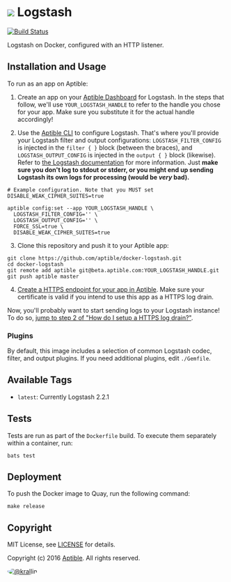 # ![](https://raw.github.com/aptible/straptible/master/lib/straptible/rails/templates/public.api/icon-60px.png) Logstash
[![Build Status](https://travis-ci.org/aptible/docker-logstash.svg?branch=master)](https://travis-ci.org/aptible/docker-logstash)


Logstash on Docker, configured with an HTTP listener.


## Installation and Usage

To run as an app on Aptible:

  1. Create an app on your [Aptible Dashboard][0] for Logstash. In the steps
  that follow, we'll use `YOUR_LOGSTASH_HANDLE` to refer to the handle you
  chose for your app. Make sure you substitute it for the actual handle
  accordingly!

  2. Use the [Aptible CLI][1] to configure Logstash. That's where you'll provide
  your Logstash filter and output configurations: `LOGSTASH_FILTER_CONFIG` is
  injected in the `filter { }` block (between the braces), and
  `LOGSTASH_OUTPUT_CONFIG` is injected in the `output { }` block (likewise).
  Refer to [the Logstash documentation][2] for more information. Just **make
  sure you don't log to stdout or stderr, or you might end up sending Logstash
  its own logs for processing (would be _very_ bad).**

  ```shell
  # Example configuration. Note that you MUST set DISABLE_WEAK_CIPHER_SUITES=true

  aptible config:set --app YOUR_LOGSTASH_HANDLE \
    LOGSTASH_FILTER_CONFIG='' \
    LOGSTASH_OUTPUT_CONFIG='' \
    FORCE_SSL=true \
    DISABLE_WEAK_CIPHER_SUITES=true
  ```

  3. Clone this repository and push it to your Aptible app:

  ```shell
  git clone https://github.com/aptible/docker-logstash.git
  cd docker-logstash
  git remote add aptible git@beta.aptible.com:YOUR_LOGSTASH_HANDLE.git
  git push aptible master
  ```

  4. [Create a HTTPS endpoint for your app in Aptible][3]. Make sure your
  certificate is valid if you intend to use this app as a HTTPS log drain.

Now, you'll probably want to start sending logs to your Logstash instance!
To do so, [jump to step 2 of "How do I setup a HTTPS log drain?"][10].


### Plugins

By default, this image includes a selection of common Logstash codec, filter,
and output plugins.  If you need additional plugins, edit `./Gemfile`.


## Available Tags

  + `latest`: Currently Logstash 2.2.1


## Tests

Tests are run as part of the `Dockerfile` build. To execute them separately
within a container, run:

    bats test


## Deployment

To push the Docker image to Quay, run the following command:

    make release


## Copyright

MIT License, see [LICENSE](LICENSE.md) for details.

Copyright (c) 2016 [Aptible](https://www.aptible.com). All rights reserved.

[<img src="https://avatars2.githubusercontent.com/u/1737686?s=60" style="border-radius: 50%;" alt="@krallin" />](https://github.com/krallin)

  [0]: https://dashboard.aptible.com
  [1]: https://github.com/aptible/aptible-cli
  [2]: https://www.elastic.co/guide/en/logstash/current/configuration.html
  [3]: https://support.aptible.com/topics/paas/how-to-add-internal-or-external-domain/
  [10]: https://support.aptible.com/topics/paas/how-do-i-setup-a-https-log-drain/
